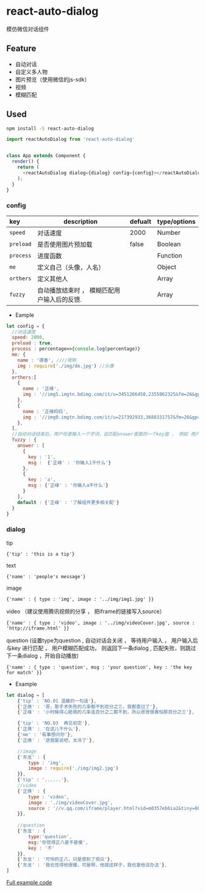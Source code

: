 # react-auto-dialog

模仿微信对话组件

## Feature

- 自动对话
- 自定义多人物
- 图片预览（使用微信的js-sdk）
- 视频
- 模糊匹配


## Used

```bash
npm install -S react-auto-dialog
```

```js
import reactAutoDialog from 'react-auto-dialog'


class App extends Component {
  render() {
    return (
      <reactAutoDialog dialog={dialog} config={config}></reactAutoDialog>
    );
  }
}
```


### config

|key|description|defualt|type/options|
|:---|---|---|---|
| `speed`|对话速度 |2000|Number|
| `preload`|是否使用图片预加载 |false|Boolean|
| `process`|进度函数 ||Function|
|`me`|定义自己（头像，人名）||Object|
|`orthers`|定义其他人||Array|
|`fuzzy`|自动播放结束时 ， 模糊匹配用户输入后的反馈.||Array|

- Eample

```js
let config = {
  //对话速度
  speed: 2000,
  preload : true,
  process : percentage=>{console.log(percentage)}
  me: {
    name : '德善', ////昵称
    img : require('./img/de.jpg') //头像
  },
  orthers:[
    {
      name : '正峰',
      img : '//img5.imgtn.bdimg.com/it/u=3451266450,2355062325&fm=26&gp=0.jpg'
    },
    {
      name : '正峰妈妈',
      img : '//img0.imgtn.bdimg.com/it/u=217392933,3688331757&fm=26&gp=0.jpg'
    },
  ],
  //自动对话结束后，用户任意输入一个字词，会匹配answer里面的一个key值 ， 例如 用户输入 123 ， 则反馈{'正峰' : '你输入1干什么'} ， 没有匹配到反馈default
  fuzzy : {
    answer : [
      {
        key : '1',
        msg :  {'正峰' : '你输入1干什么'}
      },
      {
        key : 'a',
        msg : {'正峰' : '你输入a干什么'}
      }
    ],
    default : {'正峰' : '了解组件更多相关配'}
  }
}

```


### dialog

tip

`{'tip' : 'this is a tip'}`

text

`{'name' : 'people's message'}`

image

`{'name' : {
	type : 'img',
	image : '../img/img1.jpg'
}}`

video （建议使用腾讯视频的分享 ， 把iframe的链接写入source）

`{'name' : {
	type : 'video',
	image : '../img/videoCover.jpg',
	source : 'http://iframe.html'
}}`

question (设置type为question , 自动对话会关闭 ， 等待用户输入 ， 用户输入后与key 进行匹配 ， 用户模糊匹配成功， 则返回下一条dialog , 匹配失败，则跳过下一条dialog ，开始自动播放)

`{'name' : {
	type : 'question',
	msg : 'your question',
	key : 'the key for match'
}}`


- Example

```js
let dialog = [
	{'tip' : 'NO.01 温暖的一句话'},
	{'正焕' : '哥，那手术失败的几率都不到百分之三，我都查过了'},
	{'正峰' : '小时候得心脏病的几率连百分之二都不到，所以哥哥很害怕那百分之三'},

	{'tip' : 'NO.03  再见初恋'},
	{'正焕' : '在这儿干什么'},
	{'me' : '有事想问你'},
	{'正焕' : '进我屋说吧，太冷了'},

	//image
	{'东龙' : {
		type : 'img',
		image : require('./img/img2.jpg')
	}},
	{'tip' : '......'},
	//video
	{'正焕' : {
		type : 'video',
		image : './img/videoCover.jpg',
		source : '//v.qq.com/iframe/player.html?vid=m0357eb6ia2&tiny=0&auto=0'
	}},
	
	//question
	{'东龙' : {
		type:'question',
		msg:'你觉得正八是不是傻',
		key : '不'
	}},
	{'东龙' : '可怜的正八，只是感到了观众'},
	{'东龙' : '我也觉得他很傻，可是啊，他就这样子，我也拿他没办法'},
]
```

[Full example code](https://github.com/jlianphoto/react-auto-dialog/blob/master/src/App.jsx)






